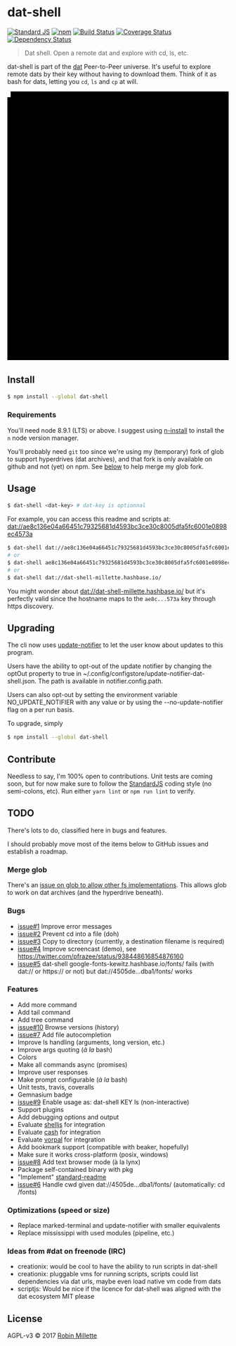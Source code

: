 # dat-shell
[![Standard JS](https://img.shields.io/badge/code_style-standard-brightgreen.svg)][standardjs]
[![npm](https://img.shields.io/npm/v/dat-shell.svg)](https://www.npmjs.com/package/dat-shell)
[![Build Status](https://travis-ci.org/millette/dat-shell.svg?branch=master)](https://travis-ci.org/millette/dat-shell)
[![Coverage Status](https://coveralls.io/repos/github/millette/dat-shell/badge.svg?branch=master)](https://coveralls.io/github/millette/dat-shell?branch=master)
[![Dependency Status](https://gemnasium.com/badges/github.com/millette/dat-shell.svg)](https://gemnasium.com/github.com/millette/dat-shell)
> Dat shell. Open a remote dat and explore with cd, ls, etc.

dat-shell is part of the [dat][] Peer-to-Peer universe. It's useful to explore remote dats by their key without having to download them. Think of it as bash for dats, letting you ```cd```, ```ls``` and ```cp``` at will.

![dat-shell screencast][screencast]

## Install
```sh
$ npm install --global dat-shell
```

### Requirements
You'll need node 8.9.1 (LTS) or above. I suggest using [n-install] to install the ```n``` node version manager.

You'll probably need ```git``` too since we're using my (temporary) fork of glob to support hyperdrives (dat archives), and that fork is only available on github and not (yet) on npm. See [below][merge-glob] to help merge my glob fork.

## Usage
```sh
$ dat-shell <dat-key> # dat-key is optionnal
```

For example, you can access this readme and scripts at: <dat://ae8c136e04a66451c79325681d4593bc3ce30c8005dfa5fc6001e0898ec4573a>

```sh
$ dat-shell dat://ae8c136e04a66451c79325681d4593bc3ce30c8005dfa5fc6001e0898ec4573a
# or
$ dat-shell ae8c136e04a66451c79325681d4593bc3ce30c8005dfa5fc6001e0898ec4573a
# or
$ dat-shell dat://dat-shell-millette.hashbase.io/
```

You might wonder about <dat://dat-shell-millette.hashbase.io/> but it's perfectly valid since the hostname maps to the ```ae8c...573a``` key through https discovery.

## Upgrading
The cli now uses [update-notifier][] to let the user know about updates to this program.

Users have the ability to opt-out of the update notifier by changing
the optOut property to true in ~/.config/configstore/update-notifier-dat-shell.json.
The path is available in notifier.config.path.

Users can also opt-out by setting the environment variable NO_UPDATE_NOTIFIER
with any value or by using the --no-update-notifier flag on a per run basis.

To upgrade, simply
```sh
$ npm install --global dat-shell
```

## Contribute
Needless to say, I'm 100% open to contributions. Unit tests are coming soon, but for now make sure to follow the [StandardJS][standardjs] coding style (no semi-colons, etc). Run either ```yarn lint``` or ```npm run lint``` to verify.

## TODO
There's lots to do, classified here in bugs and features.

I should probably move most of the items below to GitHub issues and establish a roadmap.

### Merge glob
There's an [issue on glob to allow other fs implementations][glob280]. This allows glob to work on dat archives (and the hyperdrive beneath).

### Bugs
* [issue#1] Improve error messages
* [issue#2] Prevent cd into a file (doh)
* [issue#3] Copy to directory (currently, a destination filename is required)
* [issue#4] Improve screencast (demo), see <https://twitter.com/pfrazee/status/938448616854876160>
* [issue#5] dat-shell google-fonts-kewitz.hashbase.io/fonts/ fails (with dat:// or https:// or not) but dat://4505de...dba1/fonts/ works

### Features
* Add more command
* Add tail command
* Add tree command
* [issue#10] Browse versions (history)
* [issue#7] Add file autocompletion
* Improve ls handling (arguments, long version, etc.)
* Improve args quoting (*à la* bash)
* Colors
* Make all commands async (promises)
* Improve user responses
* Make prompt configurable (*à la* bash)
* Unit tests, travis, coveralls
* Gemnasium badge
* [issue#9] Enable usage as: dat-shell KEY ls (non-interactive)
* Support plugins
* Add debugging options and output
* Evaluate [shelljs][] for integration
* Evaluate [cash][] for integration
* Evaluate [vorpal][] for integration
* Add bookmark support (compatible with beaker, hopefully)
* Make sure it works cross-platform (posix, windows)
* [issue#8] Add text browser mode (à la lynx)
* Package self-contained binary with pkg
* "Implement" [standard-readme][]
* [issue#6] Handle cwd given dat://4505de...dba1/fonts/ (automatically: cd /fonts)

### Optimizations (speed or size)
* Replace marked-terminal and update-notifier with smaller equivalents
* Replace mississippi with used modules (pipeline, etc.)

### Ideas from #dat on freenode (IRC)
* creationix: would be cool to have the ability to run scripts in dat-shell
* creationix: pluggable vms for running scripts, scripts could list dependencies via dat urls, maybe even load native vm code from dats
* scriptjs: Would be nice if the licence for dat-shell was aligned with the dat ecosystem MIT please

## License
AGPL-v3 © 2017 [Robin Millette][]

[Robin Millette]: <http://robin.millette.info>
[update-notifier]: <https://github.com/yeoman/update-notifier>
[dat]: <https://datproject.org/>
[shelljs]: <https://github.com/shelljs/shelljs>
[cash]: <https://github.com/dthree/cash>
[vorpal]: <https://github.com/dthree/vorpal>
[n-install]: <https://github.com/mklement0/n-install>
[glob280]: <https://github.com/isaacs/node-glob/issues/280#issuecomment-348816454>
[merge-glob]: <#merge-glob>
[standard-readme]: <https://github.com/RichardLitt/standard-readme>
[standardjs]: <https://standardjs.com/>
[issue#1]: <https://github.com/millette/dat-shell/issues/1>
[issue#2]: <https://github.com/millette/dat-shell/issues/2>
[issue#3]: <https://github.com/millette/dat-shell/issues/3>
[issue#4]: <https://github.com/millette/dat-shell/issues/4>
[issue#5]: <https://github.com/millette/dat-shell/issues/5>
[issue#6]: <https://github.com/millette/dat-shell/issues/6>
[issue#7]: <https://github.com/millette/dat-shell/issues/7>
[issue#8]: <https://github.com/millette/dat-shell/issues/8>
[issue#9]: <https://github.com/millette/dat-shell/issues/9>
[issue#10]: <https://github.com/millette/dat-shell/issues/10>

[screencast]: output.gif "dat-shell screencast"

